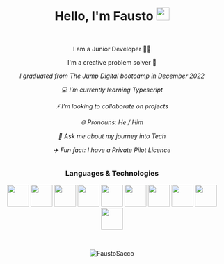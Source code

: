<h1 align="center">Hello, I'm Fausto <img src="https://media.giphy.com/media/hvRJCLFzcasrR4ia7z/giphy.gif" width="30"></h1><br>


<p align="center">I am a Junior Developer 🧑‍💻</p>
<p align="center">I'm a creative problem solver 💫</p>

*<p align="center"> I graduated from The Jump Digital bootcamp in December 2022</p>*
*<p align="center">:computer: I’m currently learning Typescript</p>*
*<p align="center">:zap: I’m looking to collaborate on projects</p>*
*<p align="center">:globe_with_meridians: Pronouns: He / Him</p>*
*<p align="center">:key: Ask me about my journey into Tech</p>*
*<p align="center">:airplane: Fun fact: I have a Private Pilot Licence</p>*


##

<h3 align="center">Languages & Technologies</h3>
<p align="center"><img height=50 src="https://cdn.jsdelivr.net/gh/devicons/devicon/icons/javascript/javascript-plain.svg"/>
<img height=50 src="https://cdn.jsdelivr.net/gh/devicons/devicon/icons/react/react-original-wordmark.svg"/>
<img height=50 src="https://cdn.jsdelivr.net/gh/devicons/devicon/icons/html5/html5-plain-wordmark.svg"/>
<img height=50 src="https://cdn.jsdelivr.net/gh/devicons/devicon/icons/css3/css3-plain-wordmark.svg"/>
<img height=50 src="https://cdn.jsdelivr.net/gh/devicons/devicon/icons/git/git-plain-wordmark.svg"/>
<img height=50 src="https://cdn.jsdelivr.net/gh/devicons/devicon/icons/github/github-original-wordmark.svg"/>
<img height=50 src="https://cdn.jsdelivr.net/gh/devicons/devicon/icons/postgresql/postgresql-plain-wordmark.svg"/>
<img height=50 src="https://cdn.jsdelivr.net/gh/devicons/devicon/icons/heroku/heroku-plain-wordmark.svg">
<img height=50 src="https://cdn.jsdelivr.net/gh/devicons/devicon/icons/bootstrap/bootstrap-plain-wordmark.svg"> 
<img height=50 src="https://cdn.jsdelivr.net/gh/devicons/devicon/icons/figma/figma-original.svg"></p>

##
<div id="stats" align="center"><br>
<img align="center" src="https://github-readme-stats.vercel.app/api?username=FaustoSacco&show_icons=true&theme=blueberry&locale=en" alt="FaustoSacco"/>
</div>

